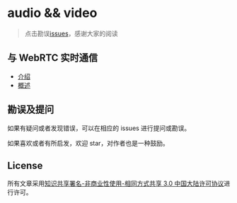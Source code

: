 # audio && video

> 点击勘误[issues](https://github.com/webVueBlog/web-audio-video/issues)，感谢大家的阅读

## 与 WebRTC 实时通信

- [介绍](./与WebRTC实时通信/介绍.md)
- [概述](./与WebRTC实时通信/概述.md)

## 勘误及提问

如果有疑问或者发现错误，可以在相应的 issues 进行提问或勘误。

如果喜欢或者有所启发，欢迎 star，对作者也是一种鼓励。

## License

所有文章采用[知识共享署名-非商业性使用-相同方式共享 3.0 中国大陆许可协议](http://creativecommons.org/licenses/by-nc-sa/3.0/cn/)进行许可。